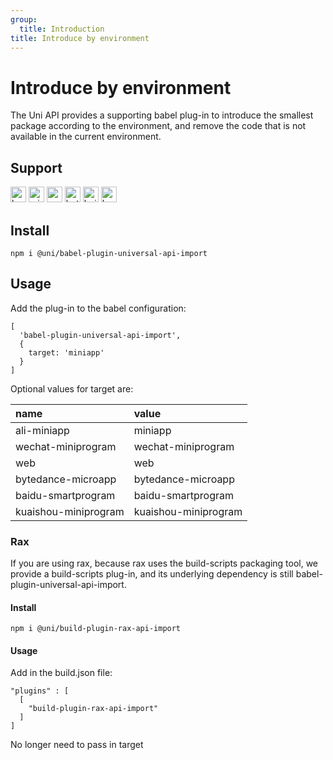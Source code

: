 ```yaml
---
group:
  title: Introduction
title: Introduce by environment
---
```


# Introduce by environment

The Uni API provides a supporting babel plug-in to introduce the smallest package according to the environment, and remove the code that is not available in the current environment.

## Support
<img alt="browser" src="https://gw.alicdn.com/tfs/TB1uYFobGSs3KVjSZPiXXcsiVXa-200-200.svg" width="25px" height="25px" title="web" /> <img alt="miniApp" src="https://gw.alicdn.com/tfs/TB1bBpmbRCw3KVjSZFuXXcAOpXa-200-200.svg" width="25px" height="25px" title="ali-minipp" /> <img alt="wechatMiniprogram" src="https://img.alicdn.com/tfs/TB1slcYdxv1gK0jSZFFXXb0sXXa-200-200.svg" width="25px" height="25px" title="wechat-miniprogram"> <img alt="bytedanceMicroApp" src="https://gw.alicdn.com/tfs/TB1jFtVzO_1gK0jSZFqXXcpaXXa-200-200.svg" width="25px" height="25px" title="bytedance-microapp"> <img alt="baiduSmartProgram" src="https://img.alicdn.com/imgextra/i4/O1CN01jngdBb24yGv2Fu34G_!!6000000007459-2-tps-200-200.png" width="25px" height="25px" title="baiduSmartProgram" /> <img alt="kuaiShouMiniProgram" src="https://gw.alicdn.com/imgextra/i4/O1CN01kzmJMM24jcFEzp5Wv_!!6000000007427-2-tps-200-200.png" width="25px" height="25px" title="KuaiShouMiniProgram" />
## Install

```
npm i @uni/babel-plugin-universal-api-import
```

## Usage

Add the plug-in to the babel configuration:

```
[
  'babel-plugin-universal-api-import',
  {
    target: 'miniapp'
  }
]
```
Optional values ​​for target are:

|name|value|
|:---|:---|
|ali-miniapp|miniapp|
|wechat-miniprogram|wechat-miniprogram|
|web|web|
|bytedance-microapp|bytedance-microapp|
|baidu-smartprogram|baidu-smartprogram|
|kuaishou-miniprogram|kuaishou-miniprogram|

### Rax
If you are using rax, because rax uses the build-scripts packaging tool, we provide a build-scripts plug-in, and its underlying dependency is still babel-plugin-universal-api-import.

#### Install
```
npm i @uni/build-plugin-rax-api-import
```
#### Usage
Add in the build.json file:

```
"plugins" : [
  [
    "build-plugin-rax-api-import"
  ]
]
```

No longer need to pass in target
